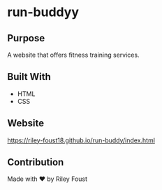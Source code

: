 # run-buddyy

## Purpose
A website that offers fitness training services.

## Built With
* HTML
* CSS

## Website
https://riley-foust18.github.io/run-buddy/index.html

## Contribution
Made with ❤️ by Riley Foust